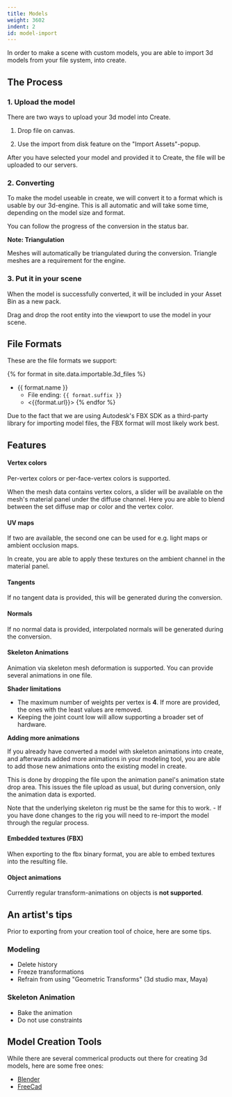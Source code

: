 ```yaml
---
title: Models
weight: 3602
indent: 2
id: model-import
---
```


In order to make a scene with custom models, you are able to import 3d models from your file system, into create.

## The Process

### 1. Upload the model

There are two ways to upload your 3d model into Create.

1. Drop file on canvas.

2. Use the import from disk feature on the "Import Assets"-popup.

After you have selected your model and provided it to Create, the file will be uploaded to our servers.

### 2. Converting

To make the model useable in create, we will convert it to a format which is usable by our 3d-engine. This is all automatic and will take some time, depending on the model size and format.

You can follow the progress of the conversion in the status bar.

<div class="well">
	<strong>Note: Triangulation</strong>
	<p>
	Meshes will automatically be triangulated during the conversion. Triangle meshes are a requirement for the engine.
	</p>
</div>


### 3. Put it in your scene

When the model is successfully converted, it will be included in your Asset Bin as a new pack. 

Drag and drop the root entity into the viewport to use the model in your scene.

## File Formats

These are the file formats we support:

{% for format in site.data.importable.3d_files %}
- {{ format.name }}
	- File ending: `{{ format.suffix }}`
	- <{{format.url}}>
{% endfor %}

Due to the fact that we are using Autodesk's FBX SDK as a third-party library for importing model files, the FBX format will most likely work best.


## Features

#### Vertex colors

Per-vertex colors or per-face-vertex colors is supported.

When the mesh data contains vertex colors, a slider will be available on the mesh's material panel under the diffuse channel. Here you are able to blend between the set diffuse map or color and the vertex color.

#### UV maps

If two are available, the second one can be used for e.g. light maps or ambient occlusion maps.

In create, you are able to apply these textures on the ambient channel in the material panel.

#### Tangents

If no tangent data is provided, this will be generated during the conversion. 

#### Normals

If no normal data is provided, interpolated normals will be generated during the conversion.

#### Skeleton Animations

Animation via skeleton mesh deformation is supported. You can provide several animations in one file.

<div class="alert alert-info">
	<strong>Shader limitations</strong>
	<ul>
		<li>
			The maximum number of weights per vertex is <strong>4</strong>.
			If more are provided, the ones with the least values are removed.
		</li>
		<li>
		Keeping the joint count low will allow supporting a broader set of hardware.
		</li>
	</ul>
</div>

<strong>Adding more animations</strong>

If you already have converted a model with skeleton animations into create, and afterwards added more animations in your modeling tool, you are able to add those new animations onto the existing model in create.

This is done by dropping the file upon the animation panel's animation state drop area. This issues the file upload as usual, but during conversion, only the animation data is exported.

Note that the underlying skeleton rig must be the same for this to work. - If you have done changes to the rig you will need to re-import the model through the regular process.

#### Embedded textures (FBX)

When exporting to the fbx binary format, you are able to embed textures into the resulting file.

<div class="alert alert-warning">
<h4>Object animations</h4>
<p>
Currently regular transform-animations on objects is <strong>not supported</strong>.
</p>
</div>

## An artist's tips

Prior to exporting from your creation tool of choice, here are some tips.

### Modeling

- Delete history
- Freeze transformations
- Refrain from using "Geometric Transforms" (3d studio max, Maya)

### Skeleton Animation

- Bake the animation
- Do not use constraints


## Model Creation Tools

While there are several commerical products out there for creating 3d models, here are some free ones:

- [Blender](http://www.blender.org)
- [FreeCad](http://www.freecadweb.org)